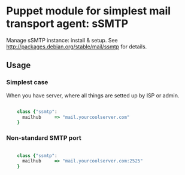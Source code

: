 # Puppet module for simplest mail transport agent: sSMTP

Manage sSMTP instance: install & setup. See http://packages.debian.org/stable/mail/ssmtp for details.

## Usage

### Simplest case

When you have server, where all things are setted up by ISP or admin.

```ruby

    class {"ssmtp":
      mailhub     => "mail.yourcoolserver.com"
    }

```

### Non-standard SMTP port

```ruby

    class {"ssmtp":
      mailhub     => "mail.yourcoolserver.com:2525"
    }

```
